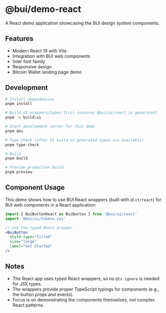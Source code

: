 # @bui/demo-react

A React demo application showcasing the BUI design system components.

## Features

- Modern React 19 with Vite
- Integration with BUI web components
- Inter font family
- Responsive design
- Bitcoin Wallet landing page demo

## Development

```bash
# Install dependencies
pnpm install

# Build UI wrappers/types first (ensures @bui/ui/react is generated)
pnpm -w build:ui

# Start development server for this demo
pnpm dev

# Type check (after UI build so generated types are available)
pnpm type-check

# Build
pnpm build

# Preview production build
pnpm preview
```

## Component Usage

This demo shows how to use BUI React wrappers (built with `@lit/react`) for BUI web components in a React application:

```jsx
import { BuiButtonReact as BuiButton } from '@bui/ui/react'
import '@bui/ui/tokens.css'

// Use the typed React wrapper
<BuiButton 
  style-type="filled" 
  size="large" 
  label="Get Started"
/>
```

## Notes

- The React app uses typed React wrappers, so no `@ts-ignore` is needed for JSX types.
- The wrappers provide proper TypeScript typings for components (e.g., the button props and events).
- Focus is on demonstrating the components themselves, not complex React patterns.

